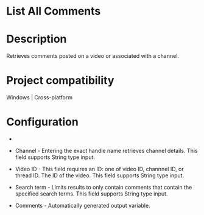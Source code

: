 ﻿# List All Comments

# Description

Retrieves comments posted on a video or associated with a channel.

# Project compatibility

Windows | Cross-platform

# Configuration

* 
* Channel - Entering the exact handle name retrieves channel details. This field supports String type input.
* Video ID - This field requires an ID: one of video ID, channnel ID, or thread ID. The ID of the video. This field supports String type input.
* Search term - Limits results to only contain comments that contain the specified search terms. This field supports String type input.









* Comments - Automatically generated output variable.
